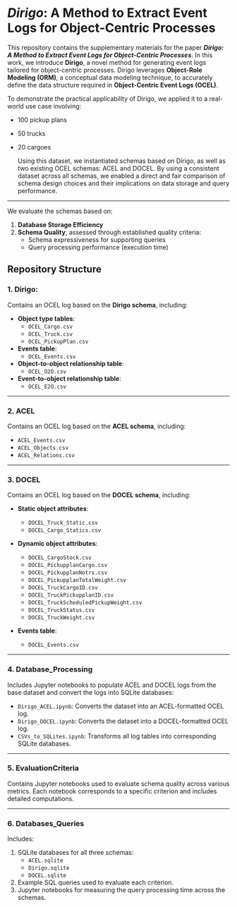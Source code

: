 # _Dirigo_: A Method to Extract Event Logs for Object-Centric Processes

This repository contains the supplementary materials for the paper **_Dirigo: A Method to Extract Event Logs for Object-Centric Processes_**. In this work, we introduce **Dirigo**, a novel method for generating event logs tailored for object-centric processes. Dirigo leverages **Object-Role Modeling (ORM)**, a conceptual data modeling technique, to accurately define the data structure required in **Object-Centric Event Logs (OCEL)**.

To demonstrate the practical applicability of Dirigo, we applied it to a real-world use case involving:
- 100 pickup plans
- 50 trucks
- 20 cargoes

  Using this dataset, we instantiated schemas based on Dirigo, as well as two existing OCEL schemas: ACEL and DOCEL. By using a consistent dataset across all schemas, we enabled a direct and fair comparison of schema design choices and their implications on data storage and query performance.
---
We evaluate the schemas based on:
1. **Database Storage Efficiency**
2. **Schema Quality**, assessed through established quality criteria:
   - Schema expressiveness for supporting queries
   - Query processing performance (execution time)

## **Repository Structure**
### 1. Dirigo:
Contains an OCEL log based on the **Dirigo schema**, including:
- **Object type tables**:  
  - `OCEL_Cargo.csv`  
  - `OCEL_Truck.csv`  
  - `OCEL_PickupPlan.csv`
- **Events table**:  
  - `OCEL_Events.csv`
- **Object-to-object relationship table**:  
  - `OCEL_O2O.csv`
- **Event-to-object relationship table**:  
  - `OCEL_E2O.csv`

---

### **2. ACEL**
Contains an OCEL log based on the **ACEL schema**, including:
- `ACEL_Events.csv`
- `ACEL_Objects.csv`
- `ACEL_Relations.csv`

---
### **3. DOCEL**
Contains an OCEL log based on the **DOCEL schema**, including:

- **Static object attributes**:
  - `DOCEL_Truck_Static.csv`
  - `DOCEL_Cargo_Statics.csv`

- **Dynamic object attributes**:
  - `DOCEL_CargoStock.csv`
  - `DOCEL_PickupplanCargo.csv`
  - `DOCEL_PickupplanNotrs.csv`
  - `DOCEL_PickupplanTotalWeight.csv`
  - `DOCEL_TruckCargoID.csv`
  - `DOCEL_TruckPickupplanID.csv`
  - `DOCEL_TruckScheduledPickupWeight.csv`
  - `DOCEL_TruckStatus.csv`
  - `DOCEL_TruckWeight.csv`

- **Events table**:
  - `DOCEL_Events.csv`

---
### **4. Database_Processing**
Includes Jupyter notebooks to populate ACEL and DOCEL logs from the base dataset and convert the logs into SQLite databases:

- `Dirigo_ACEL.ipynb`: Converts the dataset into an ACEL-formatted OCEL log.
- `Dirigo_DOCEL.ipynb`: Converts the dataset into a DOCEL-formatted OCEL log.
- `CSVs_to_SQLites.ipynb`: Transforms all log tables into corresponding SQLite databases.

---

### **5. EvaluationCriteria**
Contains Jupyter notebooks used to evaluate schema quality across various metrics. Each notebook corresponds to a specific criterion and includes detailed computations.

---

### **6. Databases_Queries**
Includes:
1. SQLite databases for all three schemas:  
   - `ACEL.sqlite`  
   - `Dirigo.sqlite`  
   - `DOCEL.sqlite`
2. Example SQL queries used to evaluate each criterion.
3. Jupyter notebooks for measuring the query processing time across the schemas.

